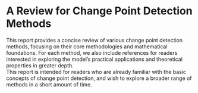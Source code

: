 # A Review for Change Point Detection Methods

This report provides a concise review of various change point detection methods, focusing on their core methodologies and mathematical foundations. For each method, we also include references for readers interested in exploring the model’s practical applications and theoretical properties in greater depth.  
This report is intended for readers who are already familiar with the basic concepts of change point detection, and wish to explore a broader range of methods in a short amount of time.